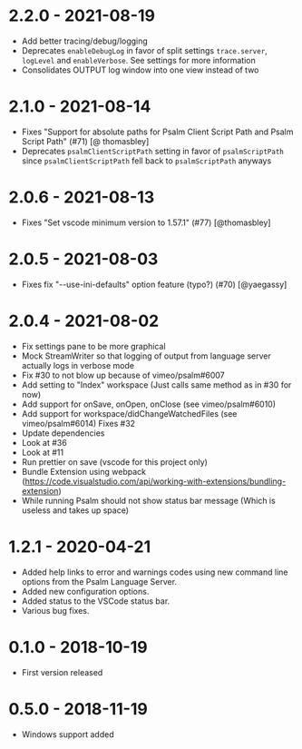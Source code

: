 # 2.2.0 - 2021-08-19

-   Add better tracing/debug/logging
-   Deprecates `enableDebugLog` in favor of split settings `trace.server`, `logLevel` and `enableVerbose`. See settings for more information
-   Consolidates OUTPUT log window into one view instead of two

# 2.1.0 - 2021-08-14

-   Fixes "Support for absolute paths for Psalm Client Script Path and Psalm Script Path" (#71) [@ thomasbley]
-   Deprecates `psalmClientScriptPath` setting in favor of `psalmScriptPath` since `psalmClientScriptPath` fell back to `psalmScriptPath` anyways

# 2.0.6 - 2021-08-13

-   Fixes "Set vscode minimum version to 1.57.1" (#77) [@thomasbley]

# 2.0.5 - 2021-08-03

-   Fixes fix "--use-ini-defaults" option feature (typo?) (#70) [@yaegassy]

# 2.0.4 - 2021-08-02

-   Fix settings pane to be more graphical
-   Mock StreamWriter so that logging of output from language server actually logs in verbose mode
-   Fix #30 to not blow up because of vimeo/psalm#6007
-   Add setting to "Index" workspace (Just calls same method as in #30 for now)
-   Add support for onSave, onOpen, onClose (see vimeo/psalm#6010)
-   Add support for workspace/didChangeWatchedFiles (see vimeo/psalm#6014) Fixes #32
-   Update dependencies
-   Look at #36
-   Look at #11
-   Run prettier on save (vscode for this project only)
-   Bundle Extension using webpack (https://code.visualstudio.com/api/working-with-extensions/bundling-extension)
-   While running Psalm should not show status bar message (Which is useless and takes up space)

# 1.2.1 - 2020-04-21

-   Added help links to error and warnings codes using new command line options from the Psalm Language Server.
-   Added new configuration options.
-   Added status to the VSCode status bar.
-   Various bug fixes.

# 0.1.0 - 2018-10-19

-   First version released

# 0.5.0 - 2018-11-19

-   Windows support added
